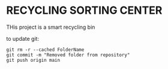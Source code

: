 # RECYCLING SORTING CENTER
THis project is a smart recycling bin

to update git:
```
git rm -r --cached FolderName
git commit -m "Removed folder from repository"
git push origin main
```
